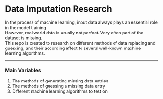 # Data Imputation Research  

In the process of machine learning, input data always plays an essential role in the model training  
However, real world data is usually not perfect. Very often part of the dataset is missing.  
This repo is created to research on different methods of data replacing and guessing, and their according effect to several well-known machine learning algorithms.  

-----

### Main Variables  
1. The methods of generating missing data entries  
2. The methods of guessing a missing data entry  
3. Different machine learning algorithms to test on  

